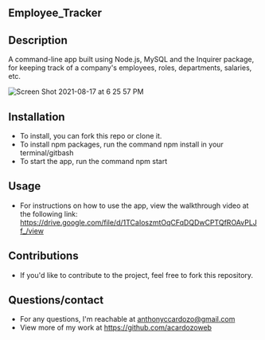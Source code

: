 ## Employee_Tracker

## Description
A command-line app built using Node.js, MySQL and the Inquirer package, for keeping track of a company's employees, roles, departments, salaries, etc.

![Screen Shot 2021-08-17 at 6 25 57 PM](https://user-images.githubusercontent.com/83983013/129808797-515e7a54-62a1-4fd1-95ab-68f75df26bc9.png)


## Installation

- To install, you can fork this repo or clone it.
- To install npm packages, run the command npm install in your terminal/gitbash
- To start the app, run the command npm start

## Usage

- For instructions on how to use the app, view the walkthrough video at the following link:
https://drive.google.com/file/d/1TCaIoszmtOqCFqDQDwCPTQfROAvPLJf_/view

## Contributions

- If you'd like to contribute to the project, feel free to fork this repository.

## Questions/contact

- For any questions, I'm reachable at anthonyccardozo@gmail.com
- View more of my work at https://github.com/acardozoweb

